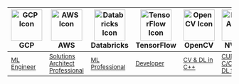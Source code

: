 <div align="center">

<table>
  <thead>
    <tr>
      <th>
        <img width="70" src="https://img.icons8.com/color/48/000000/google-cloud-platform.png" alt="GCP Icon"/><br>
        <b>GCP</b>
      </th>
      <th>
        <img width="70" src="https://img.icons8.com/color/48/000000/amazon-web-services.png" alt="AWS Icon"/><br>
        <b>AWS</b>
      </th>
      <th>
        <img width="70" src="https://cdn.freelogovectors.net/wp-content/uploads/2023/04/databrickslogo-freelogovectors.net_.png" alt="Databricks Icon"/><br>
        <b>Databricks</b>
      </th>
      <th>
        <img width="70" src="https://img.icons8.com/color/48/000000/tensorflow.png" alt="TensorFlow Icon"/><br>
        <b>TensorFlow</b>
      </th>
      <th>
        <img width="70" src="https://opencv.org/wp-content/uploads/2020/07/OpenCV_logo_no_text-1.png" alt="OpenCV Icon"/><br>
        <b>OpenCV</b>
      </th>
      <th>
        <img width="70" src="https://img.icons8.com/color/48/000000/nvidia.png" alt="NVIDIA Icon"/><br>
        <b>NVIDIA</b>
      </th>
      <th>
        <img width="70" src="https://img.icons8.com/color/48/000000/kubernetes.png" alt="Kubernetes Icon"/><br>
        <b>Kubernetes</b>
      </th>
    </tr>
  </thead>
  <tbody>
    <tr>
      <td>
        <sub>
          <a href="https://www.credly.com/badges/5720c6b7-09dd-4cab-901f-fed343704f94/public_url">
            ML Engineer
          </a>
        </sub>
      </td>
      <td>
        <sub>
          <a href="https://www.credly.com/badges/f58e9c69-e55d-4c69-a938-72bde701cf98">
            Solutions Architect Professional
          </a>
        </sub>
      </td>
      <td>
        <sub>
          <a href="https://credentials.databricks.com/256596d8-a7e5-424b-875e-fe95f6dc2cfb">
            ML Professional
          </a>
        </sub>
      </td>
      <td>
        <sub>
          <a href="https://www.credential.net/05090036-7608-481c-946a-04c0ed0919c2#gs.aqsnm2">
            Developer
          </a>
        </sub>
      </td>
      <td>
        <sub>
          <a href="https://courses.opencv.org/certificates/70e99b41591e4f5db8775ebfb91f5863">
            CV & DL in C++
          </a>
        </sub>
      </td>
      <td>
        <sub>
          <a href="https://learn.nvidia.com/certificates?id=fc37af23e17940028b3bb8221c78f2ea">
            CUDA C/C++
          </a>
        </sub>
        <br>
        <sub>
          <a href="https://learn.nvidia.com/certificates?id=rpIVcJyMRVeAE4wk5PWokA">
            DL for CV
          </a>
        </sub>
      </td>
      <td>
        <sub>
          <a href="https://ti-user-certificates.s3.amazonaws.com/e0df7fbf-a057-42af-8a1f-590912be5460/f5f29669-3c65-4fd1-ba5c-fad977a42014-amin-sedaghat-450c7e0c-bf4a-4ea7-a80f-7f2bc5d54d73-certificate.pdf">
            Administrator
          </a>
        </sub>
      </td>
    </tr>
  </tbody>
</table>

</div>

